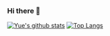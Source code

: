 ### Hi there 👋

<!--
**mouad-dadda/mouad-dadda** is a ✨ _special_ ✨ repository because its `README.md` (this file) appears on your GitHub profile.

Here are some ideas to get you started:

- 🔭 I’m currently working on ...
- 🌱 I’m currently learning ...
- 👯 I’m looking to collaborate on ...
- 🤔 I’m looking for help with ...
- 💬 Ask me about ...
- 📫 How to reach me: ...
- 😄 Pronouns: ...
- ⚡ Fun fact: ...
-->

[![Yue's github stats](https://github-readme-stats.vercel.app/api?username=mouad-dadda&theme=material-palenight&count_private=true&hide=contribs)](https://github.com/mouad-dadda/github-readme-stats)
[![Top Langs](https://github-readme-stats.vercel.app/api/top-langs/?username=mouad-dadda&theme=material-palenight&hide=Jupyter&layout=compact)](https://github.com/mouad-dadda/github-readme-stats)
